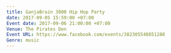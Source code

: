 ```yaml
---
title: GanjaBrain 3000 Hip Hop Party
date: 2017-09-05 15:59:00 +07:00
Event date: 2017-09-06 21:00:00 +07:00
Venue: The Pirates Den
Event URL: https://www.facebook.com/events/382305548851288
Genre: music
---
```


